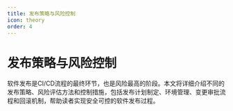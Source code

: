 ```yaml
---
title: 发布策略与风险控制
icon: theory
order: 4
---
```


# 发布策略与风险控制

软件发布是CI/CD流程的最终环节，也是风险最高的阶段。本文将详细介绍不同的发布策略、风险评估方法和控制措施，包括发布计划制定、环境管理、变更审批流程和回滚机制，帮助读者实现安全可控的软件发布过程。
